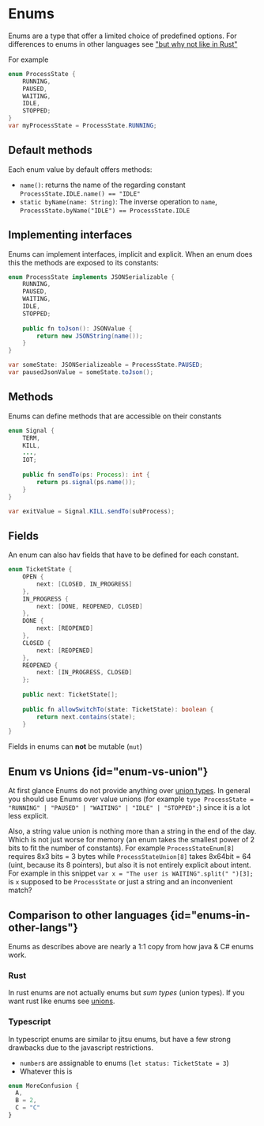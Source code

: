 # Enums

Enums are a type that offer a limited choice of predefined options.
For differences to enums in other languages see ["but why not like in Rust"](#enums-in-other-langs)

For example

```Java
enum ProcessState {
    RUNNING,
    PAUSED,
    WAITING,
    IDLE,
    STOPPED;
}
var myProcessState = ProcessState.RUNNING;
```

## Default methods

Each enum value by default offers methods:

* ``name()``: returns the name of the regarding constant `ProcessState.IDLE.name() == "IDLE"`
* ``static byName(name: String)``: The inverse operation to `name`, `ProcessState.byName("IDLE") == ProcessState.IDLE`

## Implementing interfaces

Enums can implement interfaces, implicit and explicit. When an enum does this the methods are exposed to its constants:

```Java
enum ProcessState implements JSONSerializable {
    RUNNING,
    PAUSED,
    WAITING,
    IDLE,
    STOPPED;
    
    public fn toJson(): JSONValue {
        return new JSONString(name());
    }
}

var someState: JSONSerializeable = ProcessState.PAUSED; 
var pausedJsonValue = someState.toJson();
```

## Methods

Enums can define methods that are accessible on their constants

```Java
enum Signal {
    TERM,
    KILL,
    ...,
    IOT;
    
    public fn sendTo(ps: Process): int {
        return ps.signal(ps.name());
    }
}

var exitValue = Signal.KILL.sendTo(subProcess);
```

## Fields

An enum can also hav fields that have to be defined for each constant.

```Java
enum TicketState {
    OPEN {
        next: [CLOSED, IN_PROGRESS]
    },
    IN_PROGRESS {
        next: [DONE, REOPENED, CLOSED]
    },
    DONE {
        next: [REOPENED]
    },
    CLOSED {
        next: [REOPENED]
    },
    REOPENED {
        next: [IN_PROGRESS, CLOSED]
    };
    
    public next: TicketState[];
    
    public fn allowSwitchTo(state: TicketState): boolean {
        return next.contains(state);
    }
}
```
<tip>
    Fields in enums can <b>not</b> be mutable (<code>mut</code>)
</tip>

## Enum vs Unions {id="enum-vs-union"}

At first glance Enums do not provide anything over [union types](Unions.md). In general you should use Enums over value
unions (for example `type ProcessState = "RUNNING" | "PAUSED" | "WAITING" | "IDLE" | "STOPPED";`) since it is a lot less
explicit.

Also, a string value union is nothing more than a string in the end of the day. 
Which is not just worse for memory (an enum takes the smallest power of 2 bits to fit the number of constants). 
For example `ProcessStateEnum[8]` requires 8x3 bits = 3 bytes while `ProcessStateUnion[8]` takes 8x64bit = 64 (uint, because its 8 pointers),
but also it is not entirely explicit about intent. For example in this snippet `var x = "The user is WAITING".split(" ")[3];`
is `x` supposed to be `ProcessState` or just a string and an inconvenient match?



## Comparison to other languages {id="enums-in-other-langs"}

Enums as describes above are nearly a 1:1 copy from how java & C# enums work.

### Rust
In rust enums are not actually enums but _sum types_ (union types). If you want rust like enums see [unions](Unions.md).

### Typescript
In typescript enums are similar to jitsu enums, but have a few strong drawbacks due to the javascript restrictions.

* `number`s are assignable to enums (`let status: TicketState = 3`)
* Whatever this is
```Typescript
enum MoreConfusion {
  A,
  B = 2,
  C = "C"
}
```